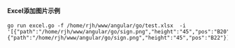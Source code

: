 #### Excel添加图片示例
    
    go run excel.go -f /home/rjh/www/angular/go/test.xlsx  -i '[{"path":"/home/rjh/www/angular/go/sign.png","height":"45","pos":"B20"},{"path":"/home/rjh/www/angular/go/sign.png","height":"45","pos":"B22"}]'

